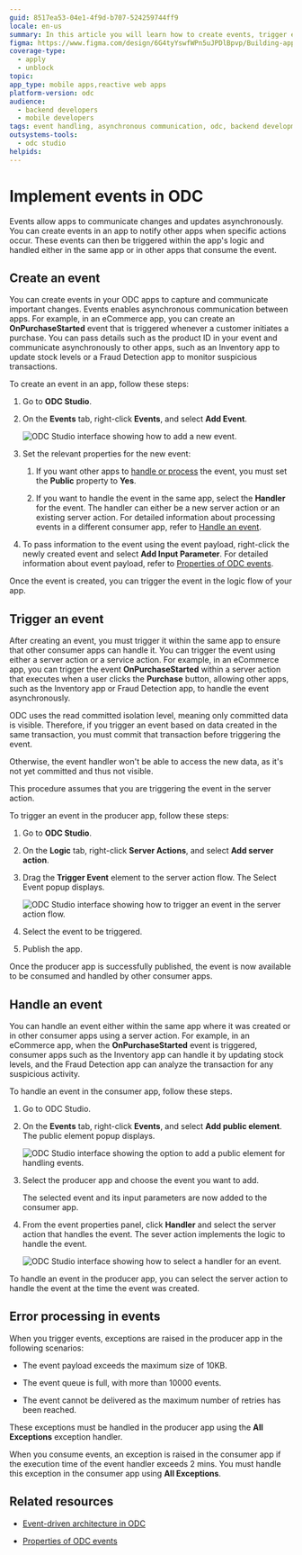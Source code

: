 ```yaml
---
guid: 8517ea53-04e1-4f9d-b707-524259744ff9
locale: en-us
summary: In this article you will learn how to create events, trigger events, and handle events
figma: https://www.figma.com/design/6G4tyYswfWPn5uJPDlBpvp/Building-apps?node-id=3213-21341
coverage-type:
  - apply
  - unblock
topic:
app_type: mobile apps,reactive web apps
platform-version: odc
audience:
  - backend developers
  - mobile developers
tags: event handling, asynchronous communication, odc, backend development, mobile development
outsystems-tools:
  - odc studio
helpids:
---
```

# Implement events in ODC

Events allow apps to communicate changes and updates asynchronously. You can create events in an app to notify other apps when specific actions occur. These events can then be triggered within the app's logic and handled either in the same app or in other apps that consume the event. 

## Create an event

You can create events in your ODC apps to capture and communicate important changes. Events enables asynchronous communication between apps. For example, in an eCommerce app, you can create an **OnPurchaseStarted** event that is triggered whenever a customer initiates a purchase. You can pass details such as the product ID in your event and communicate asynchronously to other apps, such as an Inventory app to update stock levels or a Fraud Detection app to monitor suspicious transactions.

To create an event in an app, follow these steps:

1. Go to **ODC Studio**.

1. On the **Events** tab, right-click **Events**, and select **Add Event**.
   
   ![ODC Studio interface showing how to add a new event.](images/create-event-odcs.png "Create Event in ODC Studio")

2. Set the relevant properties for the new event:

   1. If you want other apps to [handle or process](backend-events.md#publishersubscriber-model) the event, you must set the **Public** property to **Yes**.

   2. If you want to handle the event in the same app, select the **Handler** for the event. The handler can either be a new server action or an existing server action. For detailed information about processing events in a different consumer app, refer to [Handle an event](#handle-an-event).

3. To pass information to the event using the event payload, right-click the newly created event and select **Add Input Parameter**. For detailed information about event payload, refer to [Properties of ODC events](events-properties.md).

Once the event is created, you can trigger the event in the logic flow of your app.

## Trigger an event

After creating an event, you must trigger it within the same app to ensure that other consumer apps can handle it. You can trigger the event using either a server action or a service action. For example, in an eCommerce app, you can trigger the event **OnPurchaseStarted** within a server action that executes when a user clicks the **Purchase** button, allowing other apps, such as the Inventory app or Fraud Detection app, to handle the event asynchronously.

<div class="info" markdown="1">

ODC uses the read committed isolation level, meaning only committed data is visible. Therefore, if you trigger an event based on data created in the same transaction, you must commit that transaction before triggering the event. 

Otherwise, the event handler won't be able to access the new data, as it's not yet committed and thus not visible.

</div>

This procedure assumes that you are triggering the event in the server action.

To trigger an event in the producer app, follow these steps:

1. Go to **ODC Studio**.

1. On the **Logic** tab, right-click **Server Actions**, and select **Add server action**.

1. Drag the **Trigger Event** element to the server action flow. The Select Event popup displays.

    ![ODC Studio interface showing how to trigger an event in the server action flow.](images/trigger-event-odcs.png "Trigger Event in ODC Studio")

1. Select the event to be triggered.

1. Publish the app.

Once the producer app is successfully published, the event is now available to be consumed and handled by other consumer apps.

## Handle an event

You can handle an event either within the same app where it was created or in other consumer apps using a server action. For example, in an eCommerce app, when the **OnPurchaseStarted** event is triggered, consumer apps such as the Inventory app can handle it by updating stock levels, and the Fraud Detection app can analyze the transaction for any suspicious activity.

To handle an event in the consumer app, follow these steps.

1. Go to ODC Studio.

1. On the **Events** tab, right-click **Events**, and select **Add public element**. The public element popup displays.

    ![ODC Studio interface showing the option to add a public element for handling events.](images/add-public-element-odcs.png "Add Public Element in ODC Studio")

1. Select the producer app and choose the event you want to add.

    The selected event and its input parameters are now added to the consumer app. 

2. From the event properties panel, click **Handler** and select the server action that handles the event. The sever action implements the logic to handle the event.

    ![ODC Studio interface showing how to select a handler for an event.](images/handle-event-odcs.png "Handle Event in ODC Studio")

To handle an event in the producer app, you can select the server action to handle the event at the time the event was created.

## Error processing in events

When you trigger events, exceptions are raised in the producer app in the following scenarios:

* The event payload exceeds the maximum size of 10KB.

* The event queue is full, with more than 10000 events.

* The event cannot be delivered as the maximum number of retries has been reached.

These exceptions must be handled in the producer app using the **All Exceptions** exception handler.

When you consume events, an exception is raised in the consumer app if the execution time of the event handler exceeds 2 mins. You must handle this exception in the consumer app using **All Exceptions**.

## Related resources

* [Event-driven architecture in ODC](backend-events.md)

* [Properties of ODC events](events-properties.md)
